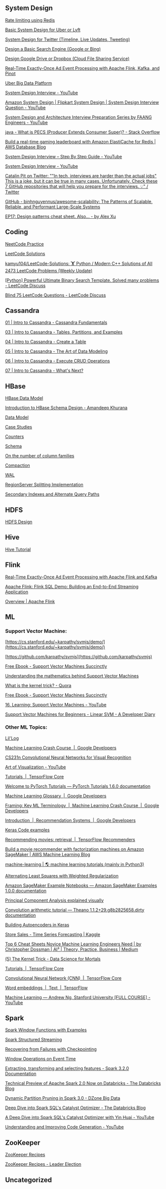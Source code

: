 System Design
-----

[Rate limiting using Redis](https://redis.com/glossary/rate-limiting/)

[Basic System Design for Uber or Lyft](https://www.youtube.com/watch?v=R_agd5qZ26Y)

[System Design for Twitter (Timeline, Live Updates, Tweeting) ](https://www.youtube.com/watch?v=_QqpD0w8oPM)

[Design a Basic Search Engine (Google or Bing)](https://www.youtube.com/watch?v=0LTXCcVRQi0)

[Design Google Drive or Dropbox (Cloud File Sharing Service)](https://www.youtube.com/watch?v=jLM1nGgsT-I)

[Real-Time Exactly-Once Ad Event Processing with Apache Flink, Kafka, and Pinot](https://www.uber.com/en-IN/blog/real-time-exactly-once-ad-event-processing/)

[Uber Big Data Platform](https://www.uber.com/en-IN/blog/uber-big-data-platform/)

[System Design Interview - YouTube](https://www.youtube.com/c/SystemDesignInterview)

[Amazon System Design | Flipkart System Design | System Design Interview Question - YouTube](https://www.youtube.com/watch?v=EpASu_1dUdE)

[System Design and Architecture Interview Preparation Series by FAANG Engineers - YouTube](https://www.youtube.com/watch?v=3loACSxowRU)

[java - What is PECS (Producer Extends Consumer Super)? - Stack Overflow](https://stackoverflow.com/questions/2723397/what-is-pecs-producer-extends-consumer-super)

[Build a real-time gaming leaderboard with Amazon ElastiCache for Redis | AWS Database Blog](https://aws.amazon.com/blogs/database/building-a-real-time-gaming-leaderboard-with-amazon-elasticache-for-redis/)

[System Design Interview – Step By Step Guide - YouTube](https://www.youtube.com/watch?app=desktop&v=bUHFg8CZFws)

[System Design Interview - YouTube](https://m.youtube.com/c/SystemDesignInterview/videos)

[Catalin Pit on Twitter: &quot;&quot;In tech, interviews are harder than the actual jobs&quot; This is a joke, but it can be true in many cases. Unfortunately. Check these 7 GitHub repositories that will help you prepare for the interviews. 💡&quot; / Twitter](https://mobile.twitter.com/catalinmpit/status/1519303615608934401)

[GitHub - binhnguyennus/awesome-scalability: The Patterns of Scalable, Reliable, and Performant Large-Scale Systems](https://github.com/binhnguyennus/awesome-scalability)

[EP17: Design patterns cheat sheet. Also... - by Alex Xu](https://blog.bytebytego.com/p/ep17-design-patterns-cheat-sheet)


Coding
-----

[NeetCode Practice](https://neetcode.io/practice)

[LeetCode Solutions](https://www.tutorialcup.com/leetcode-solutions)

[kamyu104/LeetCode-Solutions: 🏋️ Python / Modern C++ Solutions of All 2473 LeetCode Problems (Weekly Update)](https://github.com/kamyu104/LeetCode-Solutions)

[[Python] Powerful Ultimate Binary Search Template. Solved many problems - LeetCode Discuss](https://leetcode.com/discuss/general-discussion/786126/Python-Powerful-Ultimate-Binary-Search-Template.-Solved-many-problems)

[Blind 75 LeetCode Questions - LeetCode Discuss](https://leetcode.com/discuss/general-discussion/460599/blind-75-leetcode-questions)


Cassandra
-----
[01 | Intro to Cassandra - Cassandra Fundamentals](https://www.youtube.com/watch?v=YjYWsN1vek8)

[03 | Intro to Cassandra - Tables, Partitions, and Examples](https://www.youtube.com/watch?v=8AoWhAhfuYk)

[04 | Intro to Cassandra - Create a Table](https://www.youtube.com/watch?v=zrJlojbxeXo)

[05 | Intro to Cassandra - The Art of Data Modeling](https://www.youtube.com/watch?v=_W5VvxzoS6w)

[06 | Intro to Cassandra - Execute CRUD Operations](https://www.youtube.com/watch?v=uNcKWoE4mZM)

[07 | Intro to Cassandra - What's Next?](https://www.youtube.com/watch?v=YjYWsN1vek8)



HBase
-----

[HBase Data Model](https://hbase.apache.org/book.html#datamodel)

[Introduction to HBase Schema Design - Amandeep Khurana](https://www.usenix.org/system/files/login/articles/login1210_khurana.pdf)

[Data Model](https://hbase.apache.org/book.html#datamodel)

[Case Studies](https://hbase.apache.org/book.html#schema.casestudies)

[Counters](https://hbase.apache.org/book.html#_counters)

[Schema](https://hbase.apache.org/book.html#schema)

[On the number of column families](https://hbase.apache.org/book.html#number.of.cfs)

[Compaction](https://hbase.apache.org/book.html#compaction)

[WAL](https://hbase.apache.org/book.html#wal)

[RegionServer Splitting Implementation](https://hbase.apache.org/book.html#regionserver_splitting_implementation)

[Secondary Indexes and Alternate Query Paths](https://hbase.apache.org/book.html#secondary.indexes)


HDFS
-----

[HDFS Design](https://hadoop.apache.org/docs/current/hadoop-project-dist/hadoop-hdfs/HdfsDesign.html)


Hive
-----
[Hive Tutorial](https://cwiki.apache.org/confluence/display/Hive/Tutorial)


Flink
-----
[Real-Time Exactly-Once Ad Event Processing with Apache Flink and Kafka](https://eng.uber.com/real-time-exactly-once-ad-event-processing/)

[Apache Flink: Flink SQL Demo: Building an End-to-End Streaming Application](https://flink.apache.org/2020/07/28/flink-sql-demo-building-e2e-streaming-application.html)

[Overview | Apache Flink](https://nightlies.apache.org/flink/flink-docs-release-1.14/docs/learn-flink/overview/)


ML
-----

### Support Vector Machine:

[https://cs.stanford.edu/~karpathy/svmjs/demo/](https://cs.stanford.edu/~karpathy/svmjs/demo/)

[https://github.com/karpathy/svmjs](https://github.com/karpathy/svmjs)

[Free Ebook - Support Vector Machines Succinctly](https://www.syncfusion.com/succinctly-free-ebooks/support-vector-machines-succinctly)

[Understanding the mathematics behind Support Vector Machines](https://shuzhanfan.github.io/2018/05/understanding-mathematics-behind-support-vector-machines/)

[What is the kernel trick? - Quora](https://www.quora.com/What-is-the-kernel-trick)

[Free Ebook - Support Vector Machines Succinctly](https://www.syncfusion.com/succinctly-free-ebooks/support-vector-machines-succinctly)

[16. Learning: Support Vector Machines - YouTube](https://www.youtube.com/watch?v=_PwhiWxHK8o)

[Support Vector Machines for Beginners - Linear SVM - A Developer Diary](http://www.adeveloperdiary.com/data-science/machine-learning/support-vector-machines-for-beginners-linear-svm/)


### Other ML Topics:

[Lil&#39;Log](https://lilianweng.github.io/lil-log/)

[Machine Learning Crash Course  |  Google Developers](https://developers.google.com/machine-learning/crash-course)

[CS231n Convolutional Neural Networks for Visual Recognition](https://cs231n.github.io/neural-networks-3/#sgd)

[Art of Visualization - YouTube](https://www.youtube.com/channel/UCHBWJGoZMkhJyElgvuN1U1w)

[Tutorials  |  TensorFlow Core](https://www.tensorflow.org/tutorials)

[Welcome to PyTorch Tutorials — PyTorch Tutorials 1.6.0 documentation](https://pytorch.org/tutorials/)

[Machine Learning Glossary  |  Google Developers](https://developers.google.com/machine-learning/glossary)

[Framing: Key ML Terminology  |  Machine Learning Crash Course  |  Google Developers](https://developers.google.com/machine-learning/crash-course/framing/ml-terminology)

[Introduction  |  Recommendation Systems  |  Google Developers](https://developers.google.com/machine-learning/recommendation)

[Keras Code examples](https://keras.io/examples/)

[Recommending movies: retrieval  |  TensorFlow Recommenders](https://www.tensorflow.org/recommenders/examples/basic_retrieval)

[Build a movie recommender with factorization machines on Amazon SageMaker | AWS Machine Learning Blog](https://aws.amazon.com/blogs/machine-learning/build-a-movie-recommender-with-factorization-machines-on-amazon-sagemaker/)

[machine-learning | :earth_americas: machine learning tutorials (mainly in Python3)](https://ethen8181.github.io/machine-learning/)

[Alternating Least Squares with Weighted Regularization](http://ethen8181.github.io/machine-learning/recsys/1_ALSWR.html)

[Amazon SageMaker Example Notebooks — Amazon SageMaker Examples 1.0.0 documentation](https://sagemaker-examples.readthedocs.io/en/latest/index.html)

[Principal Component Analysis explained visually](https://setosa.io/ev/principal-component-analysis/)

[Convolution arithmetic tutorial — Theano 1.1.2+29.g8b2825658.dirty documentation](https://theano-pymc.readthedocs.io/en/latest/tutorial/conv_arithmetic.html)

[Building Autoencoders in Keras](https://blog.keras.io/building-autoencoders-in-keras.html)

[Store Sales - Time Series Forecasting | Kaggle](https://www.kaggle.com/c/store-sales-time-series-forecasting/overview)

[Top 6 Cheat Sheets Novice Machine Learning Engineers Need | by Christopher Dossman | AI³ | Theory, Practice, Business | Medium](https://medium.com/ai%C2%B3-theory-practice-business/top-6-cheat-sheets-novice-machine-engineers-need-5ea43d1be3de)

[(5) The Kernel Trick - Data Science for Mortals](https://dscm.quora.com/The-Kernel-Trick)

[Tutorials  |  TensorFlow Core](https://www.tensorflow.org/tutorials)

[Convolutional Neural Network (CNN)  |  TensorFlow Core](https://www.tensorflow.org/tutorials/images/cnn)

[Word embeddings  |  Text  |  TensorFlow](https://www.tensorflow.org/text/guide/word_embeddings)

[Machine Learning — Andrew Ng, Stanford University [FULL COURSE] - YouTube](https://m.youtube.com/playlist?list)


Spark
-----

[Spark Window Functions with Examples](https://sparkbyexamples.com/spark/spark-sql-window-functions/)

[Spark Structured Streaming](https://spark.apache.org/docs/latest/structured-streaming-programming-guide.html)

[Recovering from Failures with Checkpointing](https://spark.apache.org/docs/latest/structured-streaming-programming-guide.html#recovering-from-failures-with-checkpointing)

[Window Operations on Event Time](https://spark.apache.org/docs/latest/structured-streaming-programming-guide.html#window-operations-on-event-time)

[Extracting, transforming and selecting features - Spark 3.2.0 Documentation](https://spark.apache.org/docs/latest/ml-features)

[Technical Preview of Apache Spark 2.0 Now on Databricks - The Databricks Blog](https://www.databricks.com/blog/2016/05/11/apache-spark-2-0-technical-preview-easier-faster-and-smarter.html)

[Dynamic Partition Pruning in Spark 3.0 - DZone Big Data](https://dzone.com/articles/dynamic-partition-pruning-in-spark-30)

[Deep Dive into Spark SQL&#39;s Catalyst Optimizer - The Databricks Blog](https://www.databricks.com/blog/2015/04/13/deep-dive-into-spark-sqls-catalyst-optimizer.html)

[A Deep Dive into Spark SQL&#39;s Catalyst Optimizer with Yin Huai - YouTube](https://m.youtube.com/watch?v)

[Understanding and Improving Code Generation - YouTube](https://www.youtube.com/watch?app=desktop&v=wVs1FZyKXMY)


ZooKeeper
-----

[ZooKeeper Recipes](https://zookeeper.apache.org/doc/current/recipes.html)

[ZooKeeper Recipes - Leader Election](https://zookeeper.apache.org/doc/current/recipes.html#sc_leaderElection)


Uncategorized
-----
